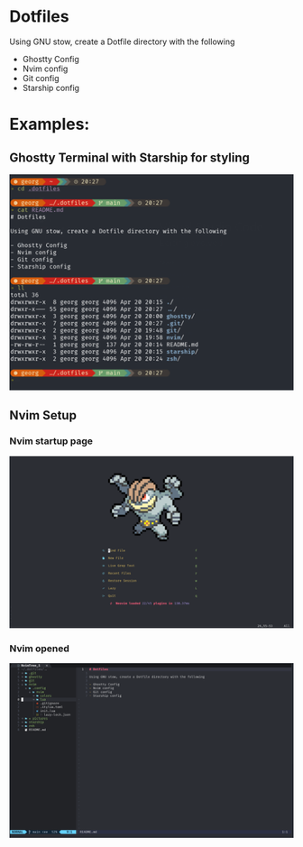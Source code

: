 # Dotfiles

Using GNU stow, create a Dotfile directory with the following

- Ghostty Config
- Nvim config
- Git config
- Starship config

# Examples:

## Ghostty Terminal with Starship for styling
![](pictures/starship+ghostty.png)

## Nvim Setup
### Nvim startup page
![](pictures/nvim-startup.png)
### Nvim opened 
![](pictures/nvim-opened.png)